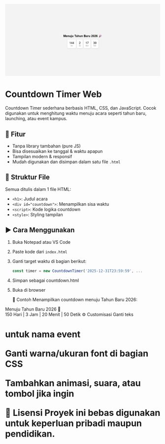 <img src="ss.png"></img>

# Countdown Timer Web

Countdown Timer sederhana berbasis HTML, CSS, dan JavaScript. Cocok digunakan untuk menghitung waktu menuju acara seperti tahun baru, launching, atau event kampus.

## 🔧 Fitur

- Tanpa library tambahan (pure JS)
- Bisa disesuaikan ke tanggal & waktu apapun
- Tampilan modern & responsif
- Mudah digunakan dan disimpan dalam satu file `.html`

## 📁 Struktur File

Semua ditulis dalam 1 file HTML:

- `<h1>`: Judul acara
- `<div id="countdown">`: Menampilkan sisa waktu
- `<script>`: Kode logika countdown
- `<style>`: Styling tampilan

## ▶️ Cara Menggunakan

1. Buka Notepad atau VS Code
2. Paste kode dari `index.html`
3. Ganti target waktu di bagian berikut:
   ```js
   const timer = new CountdownTimer('2025-12-31T23:59:59', ...
4. Simpan sebagai countdown.html
5. Buka di browser

   🧪 Contoh
Menampilkan countdown menuju Tahun Baru 2026:

Menuju Tahun Baru 2026 🎉  
150 Hari  |  3 Jam  |  20 Menit  |  50 Detik
⚙️ Customisasi
Ganti teks <h1> untuk nama event

Ganti warna/ukuran font di bagian CSS

Tambahkan animasi, suara, atau tombol jika ingin

📜 Lisensi
Proyek ini bebas digunakan untuk keperluan pribadi maupun pendidikan.
